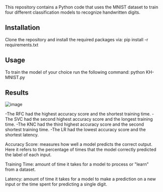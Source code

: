
This repository contains a Python code that uses the MNIST dataset to train four 
different classification models to recognize handwritten digits.

## Installation

Clone the repository and install the required packages via: pip install -r requirements.txt

## Usage

To train the model of your choice run the following command: python KH-MNIST.py

## Results

![image](https://user-images.githubusercontent.com/33584311/228629518-c07b972d-57b7-45cf-b4f5-e5eaa986ca01.png)

-The RFC had the highest accuracy score and the shortest training time.
-The SVC had the second highest accuracy score and the longest training time.
-The KNC had the third highest accuracy score and the second shortest training time.
-The LR had the lowest accuracy score and the shortest latency.

Accuracy Score: measures how well a model predicts the correct output. Here it refers to the percentage 
of times that the model correctly predicted the label of each input. 

Training Time: amount of time it takes for a model to process or "learn" from a dataset. 

Latency: amount of time it takes for a model to make a prediction on a new input or 
the time spent for predicting a single digit. 



